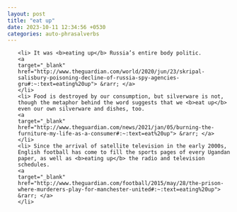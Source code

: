 ```yaml
---
layout: post
title: "eat up"
date: 2023-10-11 12:34:56 +0530
categories: auto-phrasalverbs
---
```

<ol>

    <li> It was <b>eating up</b> Russia’s entire body politic.
    <a 
    target="_blank" 
    href="http://www.theguardian.com/world/2020/jun/23/skripal-salisbury-poisoning-decline-of-russia-spy-agencies-gru#:~:text=eating%20up"> &rarr; </a>
    </li>
    <li> Food is destroyed by our consumption, but silverware is not, though the metaphor behind the word suggests that we <b>eat up</b> even our own silverware and dishes, too.
    <a 
    target="_blank" 
    href="http://www.theguardian.com/news/2021/jan/05/burning-the-furniture-my-life-as-a-consumer#:~:text=eat%20up"> &rarr; </a>
    </li>
    <li> Since the arrival of satellite television in the early 2000s, English football has come to fill the sports pages of every Ugandan paper, as well as <b>eating up</b> the radio and television schedules.
    <a 
    target="_blank" 
    href="http://www.theguardian.com/football/2015/may/28/the-prison-where-murderers-play-for-manchester-united#:~:text=eating%20up"> &rarr; </a>
    </li>